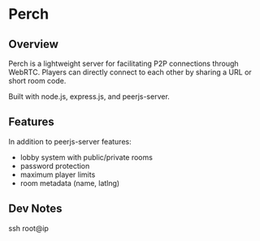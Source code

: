 # Perch

## Overview

Perch is a lightweight server for facilitating P2P connections through WebRTC. Players can directly connect to each other by sharing a URL or short room code.

Built with node.js, express.js, and peerjs-server.

## Features

In addition to peerjs-server features:
 * lobby system with public/private rooms
 * password protection
 * maximum player limits
 * room metadata (name, latlng)

 ## Dev Notes

 ssh root@ip